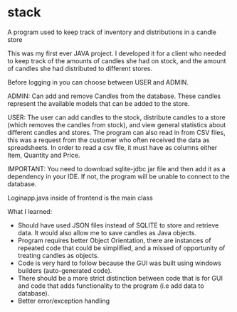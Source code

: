 # stack
A program used to keep track of inventory and distributions in a candle store

This was my first ever JAVA project. I developed it for a client who needed to keep track of the amounts of candles she had on stock, and the amount of candles she had distributed to different stores. 

Before logging in you can choose between USER and ADMIN.

ADMIN:
Can add and remove Candles from the database. These candles represent the available models that can be added to the store.

USER:
The user can add candles to the stock, distribute candles to a store (which removes the candles from stock), and view general statistics about different candles and stores. The program can also read in from CSV files, this was a request from the customer who often received the data as spreadsheets. In order to read a csv file, it must have as columns either Item, Quantity and Price.

IMPORTANT:
You need to download sqlite-jdbc jar file and then add it as a dependency in your IDE. If not, the program will be unable to connect to the database.

Loginapp.java inside of frontend is the main class

What I learned:
- Should have used JSON files instead of SQLITE to store and retrieve data. It would also allow me to save candles as Java objects.
- Program requires better Object Orientation, there are instances of repeated code that could be simplified, and a missed of opportunity of treating candles as objects.
- Code is very hard to follow because the GUI was built using windows builders (auto-generated code). 
- There should be a more strict distinction between code that is for GUI and code that adds functionality to the program (i.e add data to database).
- Better error/exception handling



